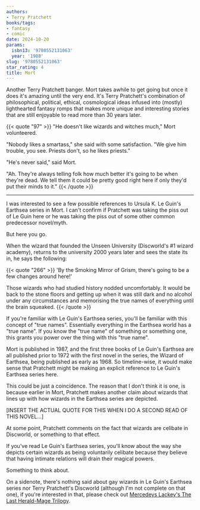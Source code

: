 ```yaml
---
authors:
- Terry Pratchett
books/tags:
- fantasy
- comic
date: 2024-10-20
params:
  isbn13: '9780552131063'
  year: '1988'
slug: '9780552131063'
star_rating: 4
title: Mort
---
```


Another Terry Pratchett banger. Mort takes awhile to get going but once it does it's amazing until the very end. It's Terry Pratchett's combination of philosophical, political, ethical, cosmological ideas infused into (mostly) lighthearted fantasy romps that makes more unique and interesting stories that are still enjoyable to read more than 30 years later.

<!--more-->

{{< quote "97" >}}
"He doesn't like wizards and witches much," Mort volunteered.

"Nobody likes a smartass," she said with some satisfaction. "We give him trouble, you see. Priests don't, so he likes priests."

"He's never said," said Mort.

"Ah. They're always telling folk how much better it's going to be when they're dead. We tell them it could be pretty good right here if only they'd put their minds to it."
{{< /quote >}}

---

I was interested to see a few possible references to Ursula K. Le Guin's Earthsea series in Mort. I can't confirm if Pratchett was taking the piss out of Le Guin here or he was taking the piss out of some other common predecessor novel/myth.

But here you go.

When the wizard that founded the Unseen University (Discworld's #1 wizard academy), returns to the university 2000 years later and sees the state its in, he says the following:

{{< quote "266" >}}
'By the Smoking Mirror of Grism, there's going to be a few changes around here!'

Those wizards who had studied history nodded uncomfortably. It would be back to the stone floors and getting up when it was still dark and no alcohol under any circumstances and memorising the true names of everything until the brain squeaked.
{{< /quote >}}

If you're familiar with Le Guin's Earthsea series, you'll be familiar with this concept of "true names". Essentially everything in the Earthsea world has a "true name". If you know the "true name" of something or something one, this grants you power over the thing with this "true name".

Mort is published in 1987, and the first three books of Le Guin's Earthsea are all published prior to 1972 with the first novel in the series, the Wizard of Earthsea, being published as early as 1968. So timeline-wise, it would make sense that Pratchett might be making an explicit reference to Le Guin's Earthsea series here.

This could be just a coincidence. The reason that I don't think it is one, is because earlier in Mort, Pratchett makes another claim about wizards that lines up with how wizards in the Earthsea series are depicted.

[INSERT THE ACTUAL QUOTE FOR THIS WHEN I DO A SECOND READ OF THIS NOVEL...]

At some point, Pratchett comments on the fact that wizards are celibate in Discworld, or something to that effect.

If you've read Le Guin's Earthsea series, you'll know about the way she depicts certain wizards as being voluntarily celibate because they believe that having intimate relations will drain their magical powers.

Something to think about.

On a sidenote, there's nothing said about gay wizards in Le Guin's Earthsea series nor Terry Pratchett's Discworld (although I'm not complete on that one), if you're interested in that, please check out [Mercedeys Lackey's The Last Herald-Mage Trilogy](/books/9780756411381).